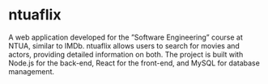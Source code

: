 # ntuaflix

A web application developed for the ”Software Engineering” course at NTUA, similar to IMDb. ntuaflix allows
users to search for movies and actors, providing detailed information on both. The project is built with Node.js for the
back-end, React for the front-end, and MySQL for database management.
